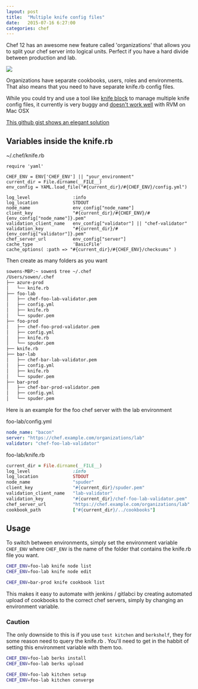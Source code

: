 ```yaml
---
layout: post
title:  "Multiple knife config files"
date:   2015-07-16 6:27:00
categories: chef
---
```


Chef 12 has an awesome new feature called 'organizations' that allows you to split your chef server into logical units. Perfect if you have a hard divide between production and lab.

![](http://cl.ly/image/333o06302W15/Screenshot%202015-07-16%2017.27.42.png)

Organizations have separate cookbooks, users, roles and environments. That also means that you need to have separate knife.rb config files.

While you could try and use a tool like [knife block](https://github.com/knife-block/knife-block) to manage multiple knife config files, it currently is very buggy and [doesn't work well](https://github.com/knife-block/knife-block/issues/32) with RVM on Mac OSX

[This github gist shows an elegant solution](https://gist.github.com/kevinkarwaski/1860681)

## Variables inside the knife.rb


~/.chef/knife.rb

```
require 'yaml'

CHEF_ENV = ENV['CHEF_ENV'] || "your_environment"
current_dir = File.dirname(__FILE__)
env_config = YAML.load_file("#{current_dir}/#{CHEF_ENV}/config.yml")

log_level                :info
log_location             STDOUT
node_name                env_config["node_name"]
client_key               "#{current_dir}/#{CHEF_ENV}/#{env_config["node_name"]}.pem"
validation_client_name   env_config["validator"] || "chef-validator"
validation_key           "#{current_dir}/#{env_config["validator"]}.pem"
chef_server_url          env_config["server"]
cache_type               'BasicFile'
cache_options( :path => "#{current_dir}/#{CHEF_ENV}/checksums" )

```

Then create as many folders as you want

```bash
sowens-MBP:~ sowen$ tree ~/.chef
/Users/sowen/.chef
├── azure-prod
│   └── knife.rb
├── foo-lab
│   ├── chef-foo-lab-validator.pem
│   ├── config.yml
│   ├── knife.rb
│   └── spuder.pem
├── foo-prod
│   ├── chef-foo-prod-validator.pem
│   ├── config.yml
│   ├── knife.rb
│   └── spuder.pem
├── knife.rb
├── bar-lab
│   ├── chef-bar-lab-validator.pem
│   ├── config.yml
│   ├── knife.rb
│   └── spuder.pem
├── bar-prod
│   ├── chef-bar-prod-validator.pem
│   ├── config.yml
│   └── spuder.pem
```


Here is an example for the foo chef server with the lab environment

foo-lab/config.yml  

```yaml
node_name: "bacon"
server: "https://chef.example.com/organizations/lab"
validator: "chef-foo-lab-validator"
```

foo-lab/knife.rb

```ruby
current_dir = File.dirname(__FILE__)
log_level                :info
log_location             STDOUT
node_name                "spuder"
client_key               "#{current_dir}/spuder.pem"
validation_client_name   "lab-validator"
validation_key           "#{current_dir}/chef-foo-lab-validator.pem"
chef_server_url          "https://chef.example.com/organizations/lab"
cookbook_path            ["#{current_dir}/../cookbooks"]
```

## Usage

To switch between environments, simply set the environment variable `CHEF_ENV` where `CHEF_ENV` is the name of the folder that contains the knife.rb file you want.

```bash
CHEF_ENV=foo-lab knife node list
CHEF_ENV=foo-lab knife node edit

CHEF_ENV=bar-prod knife cookbook list
```

This makes it easy to automate with jenkins / gitlabci by creating automated upload of cookbooks to the correct chef servers, simply by changing an environment variable. 

### Caution

The only downside to this is if you use `test kitchen` and `berkshelf`, they for some reason need to query the knife.rb . You'll need to get in the habbit of setting this environment variable with them too. 


```bash
CHEF_ENV=foo-lab berks install
CHEF_ENV=foo-lab berks upload

CHEF_ENV=foo-lab kitchen setup
CHEF_ENV=foo-lab kitchen converge
```
